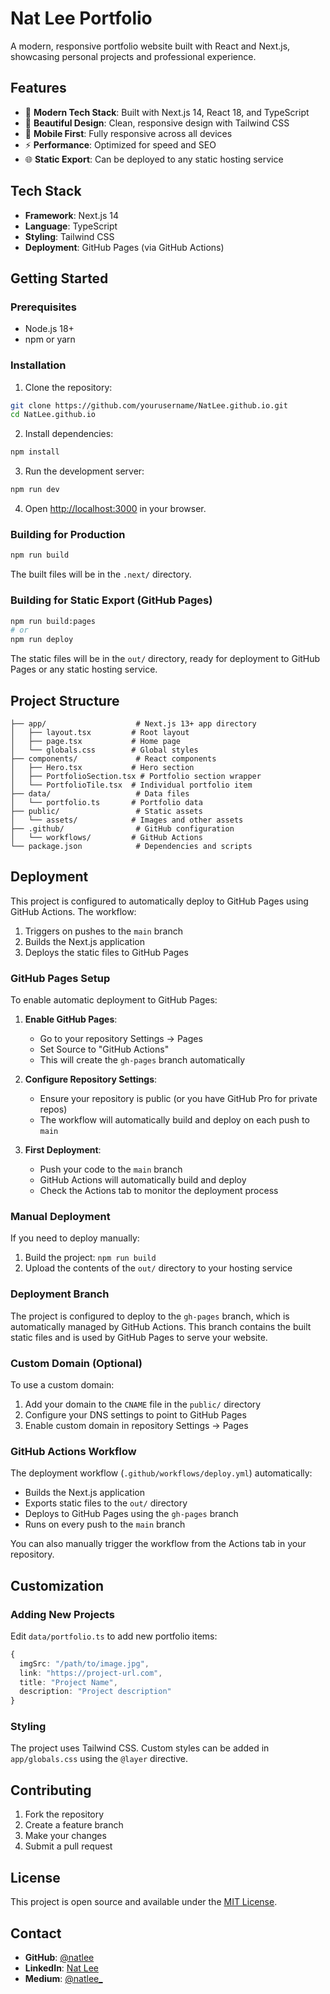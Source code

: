 # Nat Lee Portfolio

A modern, responsive portfolio website built with React and Next.js, showcasing personal projects and professional experience.

## Features

- 🚀 **Modern Tech Stack**: Built with Next.js 14, React 18, and TypeScript
- 🎨 **Beautiful Design**: Clean, responsive design with Tailwind CSS
- 📱 **Mobile First**: Fully responsive across all devices
- ⚡ **Performance**: Optimized for speed and SEO
- 🌐 **Static Export**: Can be deployed to any static hosting service

## Tech Stack

- **Framework**: Next.js 14
- **Language**: TypeScript
- **Styling**: Tailwind CSS
- **Deployment**: GitHub Pages (via GitHub Actions)

## Getting Started

### Prerequisites

- Node.js 18+ 
- npm or yarn

### Installation

1. Clone the repository:
```bash
git clone https://github.com/yourusername/NatLee.github.io.git
cd NatLee.github.io
```

2. Install dependencies:
```bash
npm install
```

3. Run the development server:
```bash
npm run dev
```

4. Open [http://localhost:3000](http://localhost:3000) in your browser.

### Building for Production

```bash
npm run build
```

The built files will be in the `.next/` directory.

### Building for Static Export (GitHub Pages)

```bash
npm run build:pages
# or
npm run deploy
```

The static files will be in the `out/` directory, ready for deployment to GitHub Pages or any static hosting service.

## Project Structure

```
├── app/                    # Next.js 13+ app directory
│   ├── layout.tsx         # Root layout
│   ├── page.tsx           # Home page
│   └── globals.css        # Global styles
├── components/             # React components
│   ├── Hero.tsx           # Hero section
│   ├── PortfolioSection.tsx # Portfolio section wrapper
│   └── PortfolioTile.tsx  # Individual portfolio item
├── data/                   # Data files
│   └── portfolio.ts       # Portfolio data
├── public/                 # Static assets
│   └── assets/            # Images and other assets
├── .github/                # GitHub configuration
│   └── workflows/         # GitHub Actions
└── package.json            # Dependencies and scripts
```

## Deployment

This project is configured to automatically deploy to GitHub Pages using GitHub Actions. The workflow:

1. Triggers on pushes to the `main` branch
2. Builds the Next.js application
3. Deploys the static files to GitHub Pages

### GitHub Pages Setup

To enable automatic deployment to GitHub Pages:

1. **Enable GitHub Pages**:
   - Go to your repository Settings → Pages
   - Set Source to "GitHub Actions"
   - This will create the `gh-pages` branch automatically

2. **Configure Repository Settings**:
   - Ensure your repository is public (or you have GitHub Pro for private repos)
   - The workflow will automatically build and deploy on each push to `main`

3. **First Deployment**:
   - Push your code to the `main` branch
   - GitHub Actions will automatically build and deploy
   - Check the Actions tab to monitor the deployment process

### Manual Deployment

If you need to deploy manually:

1. Build the project: `npm run build`
2. Upload the contents of the `out/` directory to your hosting service

### Deployment Branch

The project is configured to deploy to the `gh-pages` branch, which is automatically managed by GitHub Actions. This branch contains the built static files and is used by GitHub Pages to serve your website.

### Custom Domain (Optional)

To use a custom domain:

1. Add your domain to the `CNAME` file in the `public/` directory
2. Configure your DNS settings to point to GitHub Pages
3. Enable custom domain in repository Settings → Pages

### GitHub Actions Workflow

The deployment workflow (`.github/workflows/deploy.yml`) automatically:

- Builds the Next.js application
- Exports static files to the `out/` directory
- Deploys to GitHub Pages using the `gh-pages` branch
- Runs on every push to the `main` branch

You can also manually trigger the workflow from the Actions tab in your repository.

## Customization

### Adding New Projects

Edit `data/portfolio.ts` to add new portfolio items:

```typescript
{
  imgSrc: "/path/to/image.jpg",
  link: "https://project-url.com",
  title: "Project Name",
  description: "Project description"
}
```

### Styling

The project uses Tailwind CSS. Custom styles can be added in `app/globals.css` using the `@layer` directive.

## Contributing

1. Fork the repository
2. Create a feature branch
3. Make your changes
4. Submit a pull request

## License

This project is open source and available under the [MIT License](LICENSE).

## Contact

- **GitHub**: [@natlee](https://github.com/natlee)
- **LinkedIn**: [Nat Lee](https://www.linkedin.com/in/nat-lee-726525ba/)
- **Medium**: [@natlee_](https://medium.com/@natlee_)

